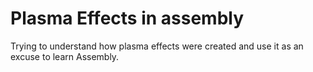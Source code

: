 # Plasma Effects in assembly

Trying to understand how plasma effects were created and use it as an excuse to learn Assembly.
